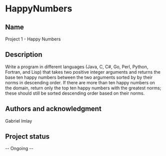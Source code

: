 # HappyNumbers

## Name
Project 1 - Happy Numbers

## Description
Write a program in different languages (Java, C, C#, Go, Perl, Python, Fortran, and Lisp) that takes two positive integer arguments and returns the base ten happy numbers between the two arguments sorted by by their norms in descending order. If there are more than ten happy numbers on the domain, return only the top ten happy numbers with the greatest norms; these should still be sorted descending order based on their norms. 

## Authors and acknowledgment
Gabriel Imlay

## Project status
 -- Ongoing -- 
